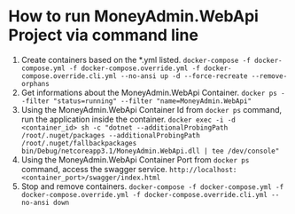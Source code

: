 # How to run MoneyAdmin.WebApi Project via command line

1. Create containers based on the \*.yml listed.
    `docker-compose -f docker-compose.yml -f docker-compose.override.yml -f docker-compose.override.cli.yml --no-ansi up -d --force-recreate --remove-orphans`
1. Get informations about the MoneyAdmin.WebApi Container.
    `docker ps --filter "status=running" --filter "name=MoneyAdmin.WebApi"`
1. Using the MoneyAdmin.WebApi Container Id from `docker ps` command, run the application inside the container.
    `docker exec -i -d <container_id> sh -c "dotnet --additionalProbingPath /root/.nuget/packages --additionalProbingPath /root/.nuget/fallbackpackages bin/Debug/netcoreapp3.1/MoneyAdmin.WebApi.dll | tee /dev/console"`
1. Using the MoneyAdmin.WebApi Container Port from `docker ps` command, access the swagger service.
    `http://localhost:<container_port>/swagger/index.html`
1. Stop and remove containers.
    `docker-compose -f docker-compose.yml -f docker-compose.override.yml -f docker-compose.override.cli.yml --no-ansi down`